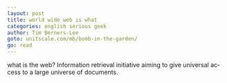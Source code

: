 ```yaml
---
layout: post
title: world wide web is what
categories: english serious geek
author: Tim Bern­ers-Lee
goto: unitscale.com/mb/bomb-in-the-garden/
go: read
---
```

what is the web? In­for­ma­tion re­trieval ini­tia­tive aim­ing to give uni­ver­sal ac­cess to a large uni­verse of doc­u­ments.
